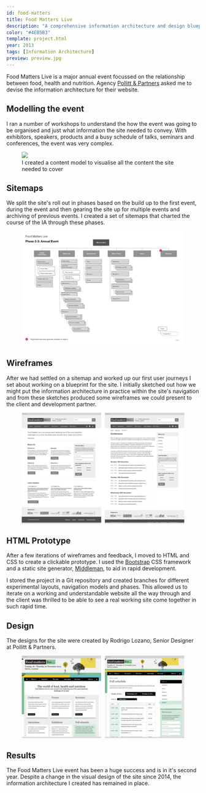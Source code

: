 ```yaml
---
id: food-matters
title: Food Matters Live
description: "A comprehensive information architecture and design blueprint for the Food Matters conference and its ongoing knowledge bank"
color: "#4EB5B3"
template: project.html
year: 2013
tags: [Information Architecture]
preview: preview.jpg
---
```


Food Matters Live is a major annual event focussed on the relationship between food, health and nutrition. Agency [Pollitt & Partners][pollitt] asked me to devise the information architecture for their website.

## Modelling the event

I ran a number of workshops to understand the how the event was going to be organised and just what information the site needed to convey. With exhibitors, speakers, products and a busy schedule of talks, seminars and conferences, the event was very complex.

<figure class="figure figure--wide">
    <img
      src="images/fm-entity-diagram.png"
      srcset="images/fm-entity-diagram@2x.png"
    >
    <figcaption>I created a content model to visualise all the content the site needed to cover</figcaption>
</figure>

## Sitemaps

We split the site's roll out in phases based on the build up to the first event, during the event and then gearing the site up for multiple events and archiving of previous events. I created a set of sitemaps that charted the course of the IA through these phases.

<figure class="figure figure--wide">
  <img class="figure__image--document" src="sitemaps/page3.png">
</figure>

## Wireframes

After we had settled on a sitemap and worked up our first user journeys I set about working on a blueprint for the site. I initially sketched out how we might put the information architecture in practice within the site's navigation and from these sketches produced some wireframes we could present to the client and development partner.

<figure class="figure figure--wide">
  <img
    src="images/fm-wireframes.png"
    srcset="images/fm-wireframes@2x.png 2x"
    alt="What's On page wireframe"
  >
</figure>

## HTML Prototype

After a few iterations of wireframes and feedback, I moved to HTML and CSS to create a clickable prototype. I used the [Bootstrap][bootstrap] CSS framework and a static site generator, [Middleman][middleman], to aid in rapid development.

I stored the project in a Git repository and created branches for different experimental layouts, navigation models and phases. This allowed us to iterate on a working and understandable website all the way through and the client was thrilled to be able to see a real working site come together in such rapid time.

## Design

The designs for the site were created by Rodrigo Lozano, Senior Designer at Pollitt & Partners.

<figure class="figure figure--wide">
  <img
    src="images/fm-design.png"
    srcset="images/fm-design@2x.png 2x"
    alt="What's On page wireframe"
  >
</figure>

## Results

The Food Matters Live event has been a huge success and is in it's second year. Despite a change in the visual design of the site since 2014, the information architecture I created has remained in place.

[food matters]: http://www.foodmatterslive.com/
[pollitt]: http://www.bostockandpollitt.com/
[bootstrap]: http://getbootstrap.com
[middleman]: https://middlemanapp.com